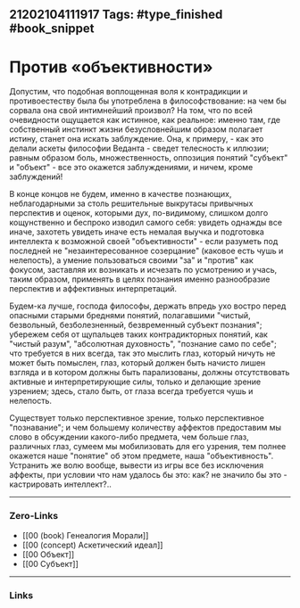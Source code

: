 21202104111917
Tags: #type_finished #book_snippet
---
# Против «объективности»

Допустим, что подобная воплощенная воля к контрадикции и противоестеству была бы употреблена в философствование: на чем бы сорвала она свой интимнейший произвол? На том, что по всей очевидности ощущается как истинное, как реальное: именно там, где собственный инстинкт жизни безусловнейшим образом полагает истину, станет она искать заблуждение. Она, к примеру, - как это делали аскеты философии Веданта - сведет телесность к иллюзии; равным образом боль, множественность, оппозиция понятий "субъект" и "объект" - все это окажется заблуждениями, и ничем, кроме заблуждений! 

В конце концов не будем, именно в качестве познающих, неблагодарными за столь решительные выкрутасы привычных перспектив и оценок, которыми дух, по-видимому, слишком долго кощунственно и беспроко изводил самого себя: увидеть однажды все иначе, захотеть увидеть иначе есть немалая выучка и подготовка интеллекта к возможной своей "объективности" - если разуметь под последней не "незаинтересованное созерцание" (каковое есть чушь и нелепость), а умение пользоваться своими "за" и "против" как фокусом, заставляя их возникать и исчезать по усмотрению и учась, таким образом, применять в целях познания именно разнообразие перспектив и аффективных интерпретаций.

Будем-ка лучше, господа философы, держать впредь ухо востро перед опасными старыми бреднями понятий, полагавшими "чистый, безвольный, безболезненный, безвременный субъект познания"; убережем себя от щупальцев таких контрадикторных понятий, как "чистый разум", "абсолютная духовность", "познание само по себе"; что требуется в них всегда, так это мыслить глаз, который ничуть не может быть помыслен, глаз, который должен быть начисто лишен взгляда и в котором должны быть парализованы, должны отсутствовать активные и интерпретирующие силы, только и делающие зрение узрением; здесь, стало быть, от глаза всегда требуется чушь и нелепость. 

Существует только перспективное зрение, только перспективное "познавание"; и чем большему количеству аффектов предоставим мы слово в обсуждении какого-либо предмета, чем больше глаз, различных глаз, сумеем мы мобилизовать для его узрения, тем полнее окажется наше "понятие" об этом предмете, наша "объективность". Устранить же волю вообще, вывести из игры все без исключения аффекты, при условии что нам удалось бы это: как? не значило бы это - кастрировать интеллект?..

---
### Zero-Links
- [[00 (book) Генеалогия Морали]]
- [[00 (concept) Аскетический идеал]]
- [[00 Объект]]
- [[00 Субъект]]
---
### Links